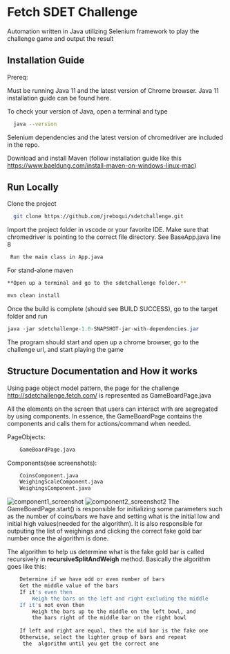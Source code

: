 
# Fetch SDET Challenge

Automation written in Java utilizing Selenium framework to play the challenge game and output the result




## Installation Guide

Prereq:

Must be running Java 11 and the latest version of Chrome browser. Java 11 installation guide can be found here.

To check your version of Java, open a terminal and type
```bash
  java --version
```

Selenium dependencies and the latest version of chromedriver are included in the repo.

Download and install Maven (follow installation guide like this https://www.baeldung.com/install-maven-on-windows-linux-mac)




## Run Locally

Clone the project

```bash
  git clone https://github.com/jreboqui/sdetchallenge.git
```

Import the project folder in vscode or your favorite IDE. Make sure that chromedriver is pointing to the correct file directory. See BaseApp.java line 8

```bash
 Run the main class in App.java
```

For stand-alone maven
```bash
**Open up a terminal and go to the sdetchallenge folder.**

mvn clean install

```
Once the build is complete (should see BUILD SUCCESS), go to the target folder and run

```java
java -jar sdetchallenge-1.0-SNAPSHOT-jar-with-dependencies.jar
```
The program should start and open up a chrome browser, go to the challenge url, and start playing the game


## Structure Documentation and How it works

Using page object model pattern, the page for the challenge http://sdetchallenge.fetch.com/ is represented as GameBoardPage.java

All the elements on the screen that users can interact with are segregated by using components. In essence, the GameBoardPage contains the components and calls them for actions/command when needed.

PageObjects:
```bash
    GameBoardPage.java
```
Components(see screenshots):

```bash
    CoinsComponent.java
    WeighingScaleComponent.java
    WeighingsComponent.java
```
![component1_screenshot](https://github.com/jreboqui/sdetchallenge/assets/19766843/82e1a799-ac7b-4078-acb0-516b5e020eb0)
![component2_screenshot2](https://github.com/jreboqui/sdetchallenge/assets/19766843/54370034-6aa2-413f-8cd4-17facb683912)
The GameBoardPage.start() is responsible for initializing some parameters such as the number of coins/bars we have and setting what is the initial low and initial high values(needed for the algorithm). It is also responsible for outputing the list of weighings and clicking the correct fake gold bar number once the algorithm is done.


The algorithm to help us determine what is the fake gold bar is called recursively in **recursiveSplitAndWeigh** method. Basically the algorithm goes like this:
```bash
    Determine if we have odd or even number of bars
    Get the middle value of the bars
    If it's even then
        Weigh the bars on the left and right excluding the middle
    If it's not even then 
        Weigh the bars up to the middle on the left bowl, and
        the bars right of the middle bar on the right bowl
 
    If left and right are equal, then the mid bar is the fake one
    Otherwise, select the lighter group of bars and repeat
     the  algorithm until you get the correct one
```



